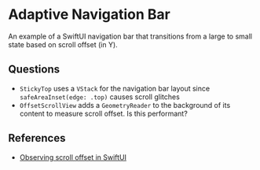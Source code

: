 # Adaptive Navigation Bar

An example of a SwiftUI navigation bar that transitions from a large to small state based on scroll offset (in Y).

## Questions

* `StickyTop` uses a `VStack` for the navigation bar layout since `safeAreaInset(edge: .top)` causes scroll glitches
* `OffsetScrollView` adds a `GeometryReader` to the background of its content to measure scroll offset. Is this performant?

## References

* [Observing scroll offset in SwiftUI](https://www.swiftbysundell.com/articles/observing-swiftui-scrollview-content-offset)
